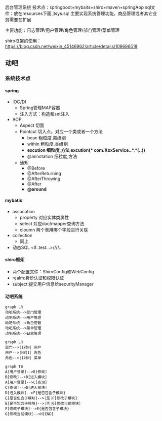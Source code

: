 后台管理系统
技术点：springboot+mybaits+shiro+maven+springAop
sql文件：放在resources下面 jtsys.sql
主要实现系统管理功能，商品管理或者其它业务需要在扩展

主要功能：日志管理/用户管理/角色管理/部门管理/菜单管理
    
shiro框架的使用：https://blog.csdn.net/weixin_45146962/article/details/109696518

## 动吧

### 系统技术点

#### spring
- IOC/DI
    - Spring管理MAP容器
    - 注入方式：构造和set注入
- AOP
    - Aspect 切面
    - Pointcut 切入点，对应一个类或者一个方法
        - bean 粗粒度,类级别
        - within 粗粒度,类级别
        - **excution 细粒度,方法 excution(\* com.XxxService..\*.\*(..))**
        - @annotation 细粒度,方法
    - 通知
        - @Before
        - @AfterReturning
        - @AfterThrowing
        - @After
        - **@around**
#### mybatis
- assocation
    - property 对应实体类属性
    - select 对应dao/mapper查询方法
    - cloumn 两个表用哪个字段进行关联
- collection
    - 同上
- 动态SQL <if..test...>/<sql>/<where>/<foreach>/<trim>...
#### shiro框架
- 两个配置文件：ShiroConfig和WebConfig
- realm:身份认证和权限认证
- subject:提交用户信息给securityManager

#### 动吧系统


```
graph LR
动吧系统-->部门管理
动吧系统-->用户管理
动吧系统-->角色管理
动吧系统-->菜单管理
动吧系统-->日志管理
```
```
graph LR
部门-->|1对N| 用户
用户-->|N对1| 角色
角色-->|1对N| 菜单
```

```
graph TB
A[用户登录]-->B[修改]
B[修改]-->D[进入模块]
A[用户登录]-->C[查询]
C[查询]-->D[进入模块]
D[进入模块]-->E{是否包含子模块}
E{是否包含子模块}-->|是|F[修改子模块]
E{是否包含子模块}-->|否|G[修改当前模块]
F[修改子模块]-->E{是否包含子模块}
G[修改当前模块]-->H[END]
```
